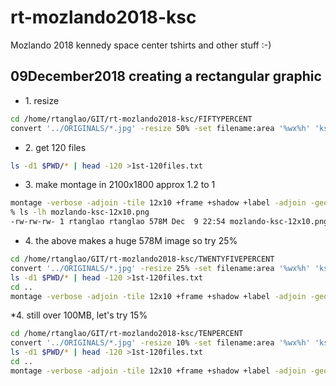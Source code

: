 # rt-mozlando2018-ksc
Mozlando 2018 kennedy space center tshirts and other stuff :-)
## 09December2018 creating a rectangular graphic

* 1\. resize

```bash
cd /home/rtanglao/GIT/rt-mozlando2018-ksc/FIFTYPERCENT
convert '../ORIGINALS/*.jpg' -resize 50% -set filename:area '%wx%h' 'ksc-%03d-size-%[filename:area].png'
```

* 2\. get 120 files

```bash
ls -d1 $PWD/* | head -120 >1st-120files.txt
```

* 3\. make montage in 2100x1800 approx 1.2 to 1
```bash
montage -verbose -adjoin -tile 12x10 +frame +shadow +label -adjoin -geometry '2304x1728+0+0<' @FIFTYPERCENT/1st-120files.txt mozlando-ksc-12x10.png
% ls -lh mozlando-ksc-12x10.png
-rw-rw-rw- 1 rtanglao rtanglao 578M Dec  9 22:54 mozlando-ksc-12x10.png
```

* 4\. the above makes a huge 578M image so try 25%

```bash
cd /home/rtanglao/GIT/rt-mozlando2018-ksc/TWENTYFIVEPERCENT
convert '../ORIGINALS/*.jpg' -resize 25% -set filename:area '%wx%h' 'ksc-%03d-size-%[filename:area].png'
ls -d1 $PWD/* | head -120 >1st-120files.txt
cd ..
montage -verbose -adjoin -tile 12x10 +frame +shadow +label -adjoin -geometry '1152x864+0+0<' @TWENTYFIVEPERCENT/1st-120files.txt 25percent-mozlando-ksc-12x10.png
```

*4\. still over 100MB, let's try 15%

```bash
cd /home/rtanglao/GIT/rt-mozlando2018-ksc/TENPERCENT
convert '../ORIGINALS/*.jpg' -resize 10% -set filename:area '%wx%h' 'ksc-%03d-size-%[filename:area].png'
ls -d1 $PWD/* | head -120 >1st-120files.txt
cd ..
montage -verbose -adjoin -tile 12x10 +frame +shadow +label -adjoin -geometry '400x340+0+0<' @TWENTYFIVEPERCENT/1st-120files.txt ten-percent-mozlando-ksc-12x10.png
```
